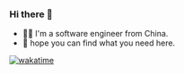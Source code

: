 ### Hi there 👋

- 👨‍💻 I'm a software engineer from China.
- 👋 hope you can find what you need here.

[![wakatime](https://wakatime.com/badge/user/aba49ab3-55be-4b5e-b16a-ffc0cfa9c7bd.svg?style=flat)](https://wakatime.com/@aba49ab3-55be-4b5e-b16a-ffc0cfa9c7bd)

<!-- [![github](https://img.shields.io/github/followers/binghuis?logo=github&style=flat)](https://github.com/binghuis?tab=followers) -->

<!-- <img src="https://wakatime.com/share/@aba49ab3-55be-4b5e-b16a-ffc0cfa9c7bd/1ad082bf-9453-4bed-a6fa-b0440fb8bb70.svg"></img> -->
